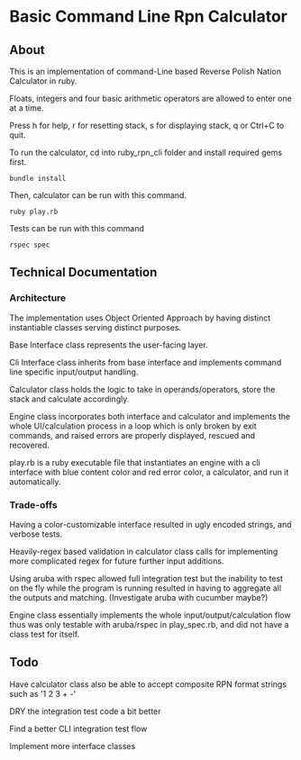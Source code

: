 # Basic Command Line Rpn Calculator

## About

This is an implementation of command-Line based Reverse Polish Nation Calculator in ruby.

Floats, integers and four basic arithmetic operators are allowed to enter one at a time.

Press h for help, r for resetting stack, s for displaying stack, q or Ctrl+C to quit.

To run the calculator, cd into ruby_rpn_cli folder and install required gems first.

```
bundle install
```
Then, calculator can be run with this command.

```
ruby play.rb
```
Tests can be run with this command

```
rspec spec
```

## Technical Documentation


### Architecture

The implementation uses Object Oriented Approach by having distinct instantiable classes serving distinct purposes.

Base Interface class represents the user-facing layer.

Cli Interface class inherits from base interface and implements command line specific input/output handling.

Calculator class holds the logic to take in operands/operators, store the stack and calculate accordingly.

Engine class incorporates both interface and calculator and implements the whole UI/calculation process in
a loop which is only broken by exit commands, and raised errors are properly displayed, rescued and recovered.

play.rb is a ruby executable file that instantiates an engine with a cli interface with blue content color and red error color, a calculator, and run it automatically.


### Trade-offs

Having a color-customizable interface resulted in ugly encoded strings, and verbose tests.

Heavily-regex based validation in calculator class calls for implementing more complicated regex
for future further input additions.

Using aruba with rspec allowed full integration test but the inability to test on the fly while
the program is running resulted in having to aggregate all the outputs and matching.
(Investigate aruba with cucumber maybe?)

Engine class essentially implements the whole input/output/calculation flow thus was only testable
with aruba/rspec in play_spec.rb, and did not have a class test for itself.

## Todo

Have calculator class also be able to accept composite RPN format strings such as '1 2 3 + -'

DRY the integration test code a bit better

Find a better CLI integration test flow

Implement more interface classes
